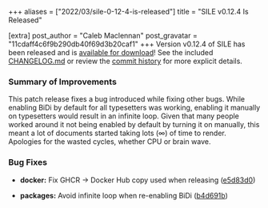+++
aliases = ["2022/03/sile-0-12-4-is-released"]
title = "SILE v0.12.4 Is Released"

[extra]
post_author = "Caleb Maclennan"
post_gravatar = "11cdaff4c6f9b290db40f69d3b20caf1"
+++
Version v0.12.4 of SILE has been released and is [available for download][release]!
See the included [CHANGELOG.md][changelog] or review the [commit history][commits] for more explicit details.

### Summary of Improvements

This patch release fixes a bug introduced while fixing other bugs.
While enabling BiDi by default for all typesetters was working, enabling it manually on typesetters would result in an infinite loop.
Given that many people worked around it not being enabled by default by turning it on manually, this meant a lot of documents started taking lots (∞) of time to render.
Apologies for the wasted cycles, whether CPU or brain wave.

### Bug Fixes

* **docker:** Fix GHCR → Docker Hub copy used when releasing ([e5d83d0](https://github.com/sile-typesetter/sile/commit/e5d83d01a68e83ad951e31033a865a922c01859b))
* **packages:** Avoid infinite loop when re-enabling BiDi ([b4d691b](https://github.com/sile-typesetter/sile/commit/b4d691b29ff4b28f80a93f6c0731164725f84055))

  [release]: https://github.com/sile-typesetter/sile/releases/tag/v0.12.4
  [changelog]: https://github.com/sile-typesetter/sile/blob/master/CHANGELOG.md
  [commits]: https://github.com/sile-typesetter/sile/compare/v0.12.3...v0.12.4
